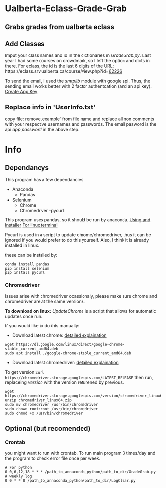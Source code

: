 # Ualberta-Eclass-Grade-Grab
## Grabs grades from ualberta eclass


## Add Classes
Imput your class names and id in the dictionaries in *GradeGrab.py*. Last year I had some courses on crowdmark, so I left the option and dicts in there.
For eclass, the id is the last 6 digits of the URL: https:<span>//eclass.srv.ualberta.ca</span>/course/view.php?id=<ins>62226</ins> 

To send the email, I used the *smtplib* module with google api. Thus, the sending email works better with 2 factor authentcation (and an api key).
[Create App Key](https://support.google.com/accounts/answer/185833?hl=en&authuser=0)


## Replace info in 'UserInfo.txt' 
copy file: remove'.example' from file name and replace all non comments with your respective usernames and passwords. The email pasword is the api *app password* in the above step.


# Info
## Dependancys
This program has a few dependancies

- Anaconda
    - Pandas
- Selenium
    - Chrome
    - Chromedriver
-pycurl
    
This program uses pandas, so it should be run by anaconda.
[Using and Installer](https://www.anaconda.com/products/individual)
[For linux terminal](https://docs.anaconda.com/anaconda/install/linux/)

Pycurl is used in a script to update chrome/chromedriver, thus it can be ignored if you would prefer to do this yourself.
Also, I think it is already installed in linux.

these can be installed by:
```
conda install pandas
pip install selenium
pip install pycurl
```


### Chromedriver
Issues arise with chromedriver ocassionaly, please make sure chrome and chromedriver are at the same versions. 

**To download on linux:**
*UpdateChrome* is a script that allows for automatic updates once run.

If you would like to do this manually:
- Download latest chrome: [detailed explaination](https://linuxize.com/post/how-to-install-google-chrome-web-browser-on-ubuntu-18-04/)
```
wget https://dl.google.com/linux/direct/google-chrome-stable_current_amd64.deb
sudo apt install ./google-chrome-stable_current_amd64.deb
```
- Download latest chromedriver: [detailed explaination](https://tecadmin.net/setup-selenium-chromedriver-on-ubuntu/)

To get version:`curl https://chromedriver.storage.googleapis.com/LATEST_RELEASE`
then run, replaceing *version* with the version returened by previous.
```
wget https://chromedriver.storage.googleapis.com/version/chromedriver_linux64.zip
unzip chromedriver_linux64.zip
sudo mv chromedriver /usr/bin/chromedriver
sudo chown root:root /usr/bin/chromedriver
sudo chmod +x /usr/bin/chromedriver
```


## Optional (but recomended)
### Crontab
you might want to run with crontab.
To run main program 3 times/day and the program to check error file once per week.

```
# For python
0 0,6,12,18 * * * /path_to_annaconda_python/path_to_dir/GradeGrab.py
# weekly log
0 0 * * 0 /path_to_annaconda_python/path_to_dir/LogClear.py
```
